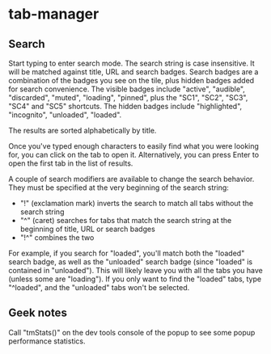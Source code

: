 # tab-manager
## Search
Start typing to enter search mode. The search string is case insensitive. It will be matched against
title, URL and search badges.
Search badges are a combination of the badges you see on the tile, plus hidden badges added for search
convenience. The visible badges include "active", "audible", "discarded", "muted", "loading", "pinned",
plus the "SC1", "SC2", "SC3", "SC4" and "SC5" shortcuts.
The hidden badges include "highlighted", "incognito", "unloaded", "loaded".

The results are sorted alphabetically by title.

Once you've typed enough characters to easily find what you were looking for, you can click on the
tab to open it. Alternatively, you can press Enter to open the first tab in the list of results.

A couple of search modifiers are available to change the search behavior. They must be specified at
the very beginning of the search string:
* "!" (exclamation mark) inverts the search to match all tabs without the search string
* "^" (caret) searches for tabs that match the search string at the beginning of title, URL or
  search badges
* "!^" combines the two

For example, if you search for "loaded", you'll match both the "loaded" search badge, as well as the
"unloaded" search badge (since "loaded" is contained in "unloaded"). This will likely leave you with
all the tabs you have (unless some are "loading"). If you only want to find the "loaded" tabs, type
"^loaded", and the "unloaded" tabs won't be selected.

## Geek notes
Call "tmStats()" on the dev tools console of the popup to see some popup performance statistics.